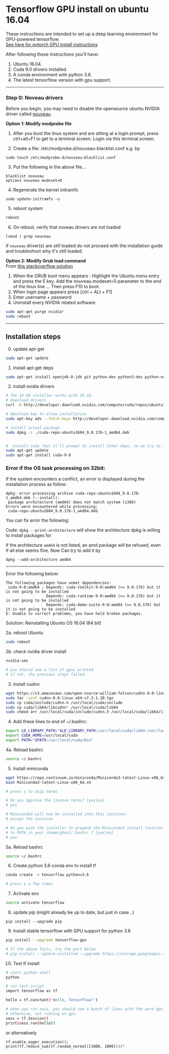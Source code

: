 # Tensorflow GPU install on ubuntu 16.04    

These instructions are intended to set up a deep learning environment for GPU-powered tensorflow.      
[See here for pytorch GPU install instructions](https://github.com/williamFalcon/pytorch-gpu-install)

After following these instructions you'll have:

1. Ubuntu 16.04. 
2. Cuda 9.0 drivers installed.
3. A conda environment with python 3.6.    
4. The latest tensorflow version with gpu support.   

---   
### Step 0: Noveau drivers     
Before you begin, you may need to disable the opensource ubuntu NVIDIA driver called [nouveau](https://nouveau.freedesktop.org/wiki/).

**Option 1: Modify modprobe file**
1. After you boot the linux system and are sitting at a login prompt, press ctrl+alt+F1 to get to a terminal screen.  Login via this terminal screen.

2. Create a file: /etc/modprobe.d/nouveau-blacklist.conf e.g. by 
```
sudo touch /etc/modprobe.d/nouveau-blacklist.conf
```
3.  Put the following in the above file...
```
blacklist nouveau
options nouveau modeset=0
```

4. Regenerate the kernel initramfs

```
sudo update-initramfs -u
```
5. reboot system   
```bash
reboot
```   
    
6. On reboot, verify that noveau drivers are not loaded   
```
lsmod | grep nouveau
```

If `nouveau` driver(s) are still loaded do not proceed with the installation guide and troubleshoot why it's still loaded.    

**Option 2: Modify Grub load command**    
From [this stackoverflow solution](https://askubuntu.com/questions/697389/blank-screen-ubuntu-15-04-update-with-nvidia-driver-nomodeset-does-not-work)    

1. When the GRUB boot menu appears : Highlight the Ubuntu menu entry and press the E key.
Add the nouveau.modeset=0 parameter to the end of the linux line ... Then press F10 to boot.   
2. When login page appears press [ctrl + ALt + F1]    
3. Enter username + password   
4. Uninstall every NVIDIA related software:   
```bash    
sudo apt-get purge nvidia*  
sudo reboot   
```   

---   
## Installation steps     


0. update apt-get   
``` bash 
sudo apt-get update
```
   
1. Install apt-get deps  
``` bash
sudo apt-get install openjdk-8-jdk git python-dev python3-dev python-numpy python3-numpy build-essential python-pip python3-pip python-virtualenv swig python-wheel libcurl3-dev curl   
```

2. install nvidia drivers 
``` bash
# The 16.04 installer works with 16.10.
# download drivers
curl -O http://developer.download.nvidia.com/compute/cuda/repos/ubuntu1604/x86_64/cuda-repo-ubuntu1604_9.0.176-1_amd64.deb

# download key to allow installation
sudo apt-key adv --fetch-keys http://developer.download.nvidia.com/compute/cuda/repos/ubuntu1604/x86_64/7fa2af80.pub

# install actual package
sudo dpkg -i ./cuda-repo-ubuntu1604_9.0.176-1_amd64.deb


#  install cuda (but it'll prompt to install other deps, so we try to install twice with a dep update in between
sudo apt-get update
sudo apt-get install cuda-9-0   
```    
### Error if the OS task processing on 32bit:

If the system encounters a conflict, an error is displayed during the installation process as follow:

```
dpkg: error processing archive cuda-repo-ubuntu1604_9.0.176-1_amd64.deb (--install):
 package architecture (amd64) does not match system (i386)
Errors were encountered while processing:
 cuda-repo-ubuntu1604_9.0.176-1_amd64.deb
```
You can fix error the following: 

Code: `dpkg --print-architecture` will show the architecture dpkg is willing to install packages for 

If the architecture `amd64` is not listed, an amd package will be refused, even if all else seems fine. Now Can try to add it by

```
dpkg --add-architecture amd64
```

---

Error the following below:

```
The following packages have unmet dependencies:
 cuda-9-0:amd64 : Depends: cuda-toolkit-9-0:amd64 (>= 9.0.176) but it is not going to be installed
                  Depends: cuda-runtime-9-0:amd64 (>= 9.0.176) but it is not going to be installed
                  Depends: cuda-demo-suite-9-0:amd64 (>= 9.0.176) but it is not going to be installed
E: Unable to correct problems, you have held broken packages.
```

Solution: Reinstalling Ubuntu OS 16.04 (64 bit)

2a. reboot Ubuntu
```bash
sudo reboot
```    

2b. check nvidia driver install 
``` bash
nvidia-smi   

# you should see a list of gpus printed    
# if not, the previous steps failed.   
``` 

3. Install cudnn 

``` bash
wget https://s3.amazonaws.com/open-source-william-falcon/cudnn-9.0-linux-x64-v7.3.1.20.tgz
sudo tar -xzvf cudnn-9.0-linux-x64-v7.3.1.20.tgz
sudo cp cuda/include/cudnn.h /usr/local/cuda/include
sudo cp cuda/lib64/libcudnn* /usr/local/cuda/lib64
sudo chmod a+r /usr/local/cuda/include/cudnn.h /usr/local/cuda/lib64/libcudnn*
```    

4. Add these lines to end of ~/.bashrc:   
``` bash
export LD_LIBRARY_PATH="$LD_LIBRARY_PATH:/usr/local/cuda/lib64:/usr/local/cuda/extras/CUPTI/lib64"
export CUDA_HOME=/usr/local/cuda
export PATH="$PATH:/usr/local/cuda/bin"
```   

4a. Reload bashrc     
``` bash 
source ~/.bashrc
```   

5. Install miniconda   
``` bash
wget https://repo.continuum.io/miniconda/Miniconda3-latest-Linux-x86_64.sh
bash Miniconda3-latest-Linux-x86_64.sh   

# press s to skip terms   

# Do you approve the license terms? [yes|no]
# yes

# Miniconda3 will now be installed into this location:
# accept the location

# Do you wish the installer to prepend the Miniconda3 install location
# to PATH in your /home/ghost/.bashrc ? [yes|no]
# yes    

```   

5a. Reload bashrc     
``` bash 
source ~/.bashrc
```   

6. Create python 3.6 conda env to install tf   
``` bash
conda create -n tensorflow python=3.6

# press y a few times 
```   

7. Activate env   
``` bash
source activate tensorflow   
```

8. update pip (might already be up to date, but just in case...)
```
pip install --upgrade pip
```

9. Install stable tensorflow with GPU support for python 3.6    
``` bash
pip install --upgrade tensorflow-gpu

# If the above fails, try the part below
# pip install --ignore-installed --upgrade https://storage.googleapis.com/tensorflow/linux/gpu/tensorflow_gpu-1.2.0-cp36-cp36m-linux_x86_64.whl
```   

10. Test tf install   
``` bash
# start python shell   
python

# run test script   
import tensorflow as tf   

hello = tf.constant('Hello, TensorFlow!')

# when you run sess, you should see a bunch of lines with the word gpu in them (if install worked)
# otherwise, not running on gpu
sess = tf.Session()
print(sess.run(hello))
```  

or alternatively

```
tf.enable_eager_execution(); print(tf.reduce_sum(tf.random_normal([1000, 1000])))"
```
